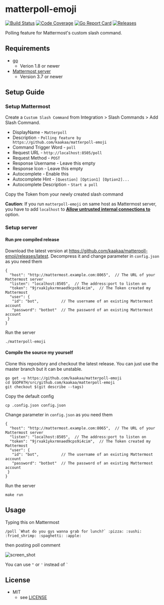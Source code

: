 # matterpoll-emoji

[![Build Status](https://travis-ci.org/kaakaa/matterpoll-emoji.svg?branch=master)](https://travis-ci.org/kaakaa/matterpoll-emoji)
[![Code Coverage](https://codecov.io/gh/kaakaa/matterpoll-emoji/branch/master/graph/badge.svg)](https://codecov.io/gh/kaakaa/matterpoll-emoji/branch/master)
[![Go Report Card](https://goreportcard.com/badge/github.com/kaakaa/matterpoll-emoji)](https://goreportcard.com/report/github.com/kaakaa/matterpoll-emoji)
[![Releases](https://img.shields.io/github/release/kaakaa/matterpoll-emoji.svg)](https://github.com/kaakaa/matterpoll-emoji/releases/latest)

Polling feature for Mattermost's custom slash command.

## Requirements
- [go](https://golang.org/)
    - Verion 1.8 or newer
- [Mattermost server](https://about.mattermost.com/)
    - Version 3.7 or newer

## Setup Guide

### Setup Mattermost

Create a `Custom Slash Command` from Integration > Slash Commands > Add Slash Command.

* DisplayName - `Matterpoll`
* Description - `Polling feature by https://github.com/kaakaa/matterpoll-emoji`
* Command Trigger Word - `poll`
* Request URL - `http://localhost:8505/poll`
* Request Method - `POST`
* Response Username - Leave this empty
* Response Icon - Leave this empty
* Autocomplete - Enable this
* Autocomplete Hint - `[Question] [Option1] [Option2]...`
* Autocomplete Description - `Start a poll`

Copy the Token from your newly created slash command

**Caution**: If you run `matterpoll-emoji` on same host as Mattermost server, you have to add `localhost` to [**Allow untrusted internal connections to**](https://docs.mattermost.com/administration/config-settings.html#allow-untrusted-internal-connections-to) option.

### Setup server

#### Run pre compiled release

Download the latest version at https://github.com/kaakaa/matterpoll-emoji/releases/latest.
Decompress it and change parameter in `config.json` as you need them
```
{
  "host": "http://mattermost.example.com:8065",  // The URL of your Mattermost server
  "listen": "localhost:8505",  // The address:port to listen on
  "token": "9jrxak1ykxrmnaed9cps9i4cim",  // The Token created my Mattermost
  "user": {
   "id": "bot",          // The username of an existing Mattermost account
   "password": "botbot"  // The password of an existing Mattermost account
 }
}
```
Run the server
```
./matterpoll-emoji
```

#### Compile the source my yourself

Clone this repository and checkout the latest release. You can just use the master branch but it can be unstable.
```
go get -u https://github.com/kaakaa/matterpoll-emoji
cd $GOPATH/src/github.com/kaakaa/matterpoll-emoji
git checkout $(git describe --tags)
```
Copy the default config
```
cp .config.json config.json
```
Change parameter in `config.json` as you need them
```
{
  "host": "http://mattermost.example.com:8065",  // The URL of your Mattermost server
  "listen": "localhost:8505",  // The address:port to listen on
  "token": "9jrxak1ykxrmnaed9cps9i4cim",  // The Token created my Mattermost
  "user": {
   "id": "bot",          // The username of an existing Mattermost account
   "password": "botbot"  // The password of an existing Mattermost account
 }
}
```

Run the server
```
make run
```

## Usage

Typing this on Mattermost

```
/poll `What do you gys wanna grab for lunch?` :pizza: :sushi: :fried_shrimp: :spaghetti: :apple:
```

then posting poll comment

![screen_shot](https://raw.githubusercontent.com/kaakaa/matterpoll-emoji/master/matterpoll-emoji.png)

You can use `"` or `'` instead of `` ` ``

## License
* MIT
  * see [LICENSE](LICENSE)
